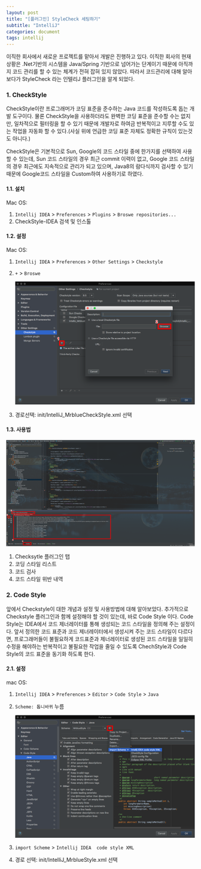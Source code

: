 ```yaml
---
layout: post
title: "[플러그인] StyleCheck 세팅하기"
subtitle: "IntelliJ"
categories: document
tags: intellij
---
```




이직한 회사에서 새로운 프로젝트를 맡아서 개발은 진행하고 있다. 이직한 회사의 현재 상황은 .Net기반의 시스템을 Java/Spring 기반으로 넘어가는 단계이기 때문에 아직까지 코드 관리를 할 수 있는 체계가 전혀 잡혀 있지 않았다. 따라서 코드관리에 대해 알아보다가 StyleCheck 라는 인텔리J 플러그인을 알게 되었다.

### 1. CheckStyle

CheckStyle이란 프로그래머가 코딩 표준을 준수하는 Java 코드를 작성하도록 돕는 개발 도구이다.  물론 CheckStyle을 사용하더라도 완벽한 코딩 표준을 준수할 수는 없지만, 일차적으로 필터링을 할 수 있기 때문에 개발자로 하여금 반복적이고 지루할 수도 있는 작업을 자동화 할 수 있다.(사실 위에 언급한 코딩  표준 자체도 정확한 규칙이 있는것도 아니다.)

CheckStyle은 기본적으로 Sun, Google의 코드 스타일 중에 한가지를 선택하여 사용할 수 있는데, Sun 코드 스타일의 경우 최근 commit 이력이 없고, Google 코드 스타일의 경우 최근에도 지속적으로 관리가 되고 있으며, Java8의 람다식까지 검사할 수 있기 때문에 Google코드 스타일을 Custom하여 사용하기로 하였다.



#### 1.1. 설치

Mac OS:

1. `Intellij IDEA` > `Preferences` > `Plugins` > `Broswe repositories...` 
2. CheckStyle-IDEA 검색 및 인스톨

#### 1.2. 설정

Mac OS:

1. `Intellij IDEA` > `Preferences` > `Other Settings` > `Checkstyle`

2. `+` > `Broswe`

   ![1](images/20180119_01_01.png)

3. 경로선택: init/IntelliJ_MrblueCheckStyle.xml 선택

#### 1.3. 사용법

![2](images/20180119_01_02.png)

1. Checksytle 플러그인  탭
2. 코딩 스타일 리스트
3. 코드 검사
4. 코드 스타일 위반 내역





### 2. Code Style

앞에서 Checkstyle이 대한 개념과 설정 및 사용방법에 대해 알아보았다. 추가적으로 Checkstyle 플러그인과 함께 설정해야 할 것이 있는데, 바로 Code Style 이다. Code Style는 IDEA에서 코드 제너레이터를 통해 생성되는 코드 스타일을 정의해 주는 설정이다. 앞서 정의한 코드 표준과 코드 제너레이터에서 생성시켜 주는 코드 스타일이 다르다면, 프로그래머들이 불필요하게 코드표준과 제너레이터로 생성된 코드 스타일을 일일히 수정을 해야하는 반복적이고 불필요한 작업을 줄일 수 있도록 ChechStyle과 Code Style의 코드 표준을 동기화 하도록 한다.

#### 2.1. 설정

mac OS:

1. `Intellij IDEA` > `Preferences` > `Editor` > `Code Style` > `Java`

2. `Scheme: 톱니바퀴` 누름

   ![3](images/20180119_01_03.png)

3. `import Scheme` > `Intellij IDEA  code style XML`

4. 경로 선택: init/IntelliJ_MrblueStyle.xml 선택

   ​